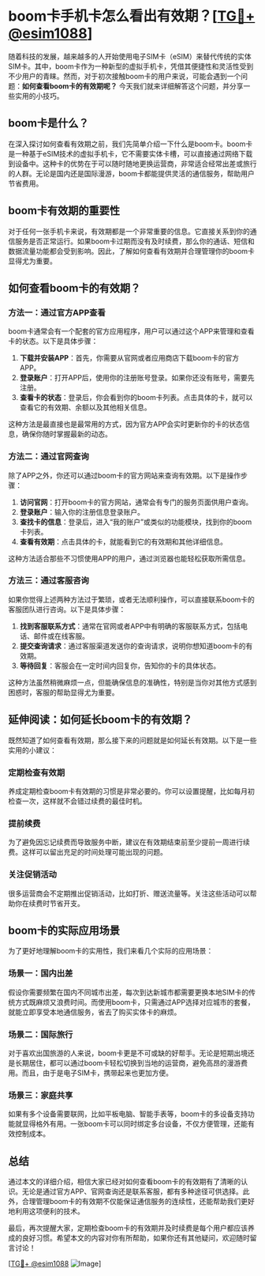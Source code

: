 # boom卡手机卡怎么看出有效期？[[TG💪+ @esim1088](https://t.me/s/esim1088)]

随着科技的发展，越来越多的人开始使用电子SIM卡（eSIM）来替代传统的实体SIM卡。其中，boom卡作为一种新型的虚拟手机卡，凭借其便捷性和灵活性受到不少用户的青睐。然而，对于初次接触boom卡的用户来说，可能会遇到一个问题：**如何查看boom卡的有效期呢？** 今天我们就来详细解答这个问题，并分享一些实用的小技巧。

## boom卡是什么？

在深入探讨如何查看有效期之前，我们先简单介绍一下什么是boom卡。boom卡是一种基于eSIM技术的虚拟手机卡，它不需要实体卡槽，可以直接通过网络下载到设备中。这种卡的优势在于可以随时随地更换运营商，非常适合经常出差或旅行的人群。无论是国内还是国际漫游，boom卡都能提供灵活的通信服务，帮助用户节省费用。

## boom卡有效期的重要性

对于任何一张手机卡来说，有效期都是一个非常重要的信息。它直接关系到你的通信服务是否正常运行。如果boom卡过期而没有及时续费，那么你的通话、短信和数据流量功能都会受到影响。因此，了解如何查看有效期并合理管理你的boom卡显得尤为重要。

## 如何查看boom卡的有效期？

### 方法一：通过官方APP查看

boom卡通常会有一个配套的官方应用程序，用户可以通过这个APP来管理和查看卡的状态。以下是具体步骤：

1. **下载并安装APP**：首先，你需要从官网或者应用商店下载boom卡的官方APP。
2. **登录账户**：打开APP后，使用你的注册账号登录。如果你还没有账号，需要先注册。
3. **查看卡的状态**：登录后，你会看到你的boom卡列表。点击具体的卡，就可以查看它的有效期、余额以及其他相关信息。

这种方法是最直接也是最常用的方式，因为官方APP会实时更新你的卡的状态信息，确保你随时掌握最新的动态。

### 方法二：通过官网查询

除了APP之外，你还可以通过boom卡的官方网站来查询有效期。以下是操作步骤：

1. **访问官网**：打开boom卡的官方网站，通常会有专门的服务页面供用户查询。
2. **登录账户**：输入你的注册信息登录账户。
3. **查找卡的信息**：登录后，进入“我的账户”或类似的功能模块，找到你的boom卡列表。
4. **查看有效期**：点击具体的卡，就能看到它的有效期和其他详细信息。

这种方法适合那些不习惯使用APP的用户，通过浏览器也能轻松获取所需信息。

### 方法三：通过客服咨询

如果你觉得上述两种方法过于繁琐，或者无法顺利操作，可以直接联系boom卡的客服团队进行咨询。以下是具体步骤：

1. **找到客服联系方式**：通常在官网或者APP中有明确的客服联系方式，包括电话、邮件或在线客服。
2. **提交查询请求**：通过客服渠道发送你的查询请求，说明你想知道boom卡的有效期。
3. **等待回复**：客服会在一定时间内回复你，告知你的卡的具体状态。

这种方法虽然稍微麻烦一点，但能确保信息的准确性，特别是当你对其他方式感到困惑时，客服的帮助显得尤为重要。

## 延伸阅读：如何延长boom卡的有效期？

既然知道了如何查看有效期，那么接下来的问题就是如何延长有效期。以下是一些实用的小建议：

### 定期检查有效期

养成定期检查boom卡有效期的习惯是非常必要的。你可以设置提醒，比如每月初检查一次，这样就不会错过续费的最佳时机。

### 提前续费

为了避免因忘记续费而导致服务中断，建议在有效期结束前至少提前一周进行续费。这样可以留出充足的时间处理可能出现的问题。

### 关注促销活动

很多运营商会不定期推出促销活动，比如打折、赠送流量等。关注这些活动可以帮助你在续费时节省开支。

## boom卡的实际应用场景

为了更好地理解boom卡的实用性，我们来看几个实际的应用场景：

### 场景一：国内出差

假设你需要频繁在国内不同城市出差，每次到达新城市都需要更换本地SIM卡的传统方式既麻烦又浪费时间。而使用boom卡，只需通过APP选择对应城市的套餐，就能立即享受本地通信服务，省去了购买实体卡的麻烦。

### 场景二：国际旅行

对于喜欢出国旅游的人来说，boom卡更是不可或缺的好帮手。无论是短期出境还是长期居住，都可以通过boom卡轻松切换到当地的运营商，避免高昂的漫游费用。而且，由于是电子SIM卡，携带起来也更加方便。

### 场景三：家庭共享

如果有多个设备需要联网，比如平板电脑、智能手表等，boom卡的多设备支持功能就显得格外有用。一张boom卡可以同时绑定多台设备，不仅方便管理，还能有效控制成本。

## 总结

通过本文的详细介绍，相信大家已经对如何查看boom卡的有效期有了清晰的认识。无论是通过官方APP、官网查询还是联系客服，都有多种途径可供选择。此外，合理管理boom卡的有效期不仅能保证通信服务的连续性，还能帮助我们更好地利用这项便利的技术。

最后，再次提醒大家，定期检查boom卡的有效期并及时续费是每个用户都应该养成的良好习惯。希望本文的内容对你有所帮助，如果你还有其他疑问，欢迎随时留言讨论！

[[TG💪+ @esim1088](https://t.me/s/esim1088) ![Image](https://i.postimg.cc/4NQfJmqS/Snipaste-2025-05-13-00-14-12.png)]
